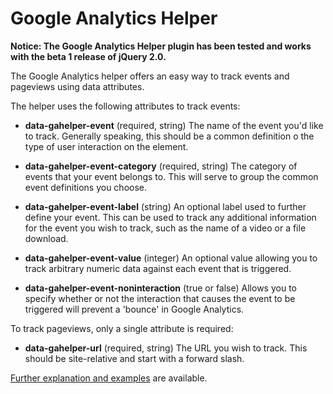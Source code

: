 # Google Analytics Helper

**Notice: The Google Analytics Helper plugin has been tested and works with the beta 1 release of jQuery 2.0.**

The Google Analytics helper offers an easy way to track events and pageviews using data attributes.

The helper uses the following attributes to track events:

-   **data-gahelper-event** (required, string)
    The name of the event you'd like to track. Generally speaking, this should be a common definition o the type of user interaction on the element.

-   **data-gahelper-event-category** (required, string)
    The category of events that your event belongs to. This will serve to group the common event definitions you choose.

-   **data-gahelper-event-label** (string)
    An optional label used to further define your event. This can be used to track any additional information for the event you wish to track, such as the name of a video or a file download.

-   **data-gahelper-event-value** (integer)
    An optional value allowing you to track arbitrary numeric data against each event that is triggered.

-   **data-gahelper-event-noninteraction** (true or false)
    Allows you to specify whether or not the interaction that causes the event to be triggered will prevent a 'bounce' in Google Analytics.

To track pageviews, only a single attribute is required:

-   **data-gahelper-url** (required, string)
    The URL you wish to track. This should be site-relative and start with a forward slash.

[Further explanation and examples](http://abitgone.github.com/jQuery-Plugins/GAHelper) are available.
